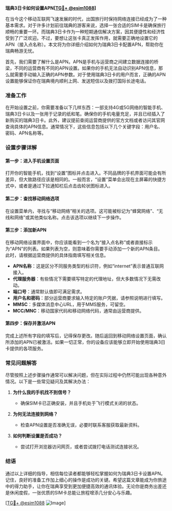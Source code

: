**瑞典3日卡如何设置APN[[TG💪+ @esim1088](https://t.me/s/esim1088)]**

在当今这个移动互联网飞速发展的时代，出国旅行时保持网络连接已经成为了一种基本需求。对于许多计划前往瑞典的游客来说，选择一张合适的SIM卡是确保旅行顺畅的重要一环。而瑞典3日卡作为一种短期通信解决方案，因其便捷性和经济性受到了广泛欢迎。不过，要想让这张卡真正发挥作用，就需要正确地设置它的APN（接入点名称）。本文将为你详细介绍如何为瑞典3日卡配置APN，帮助你在瑞典畅游无忧。

首先，我们需要了解什么是APN。APN是手机与运营商之间建立数据连接的桥梁，不同的运营商有不同的APN设置。如果你的手机无法自动识别APN信息，那么就需要手动输入正确的APN参数。对于使用瑞典3日卡的用户而言，正确的APN设置能够保证你在瑞典境内顺利上网、发送短信以及拨打国际长途电话。

### 准备工作

在开始设置之前，你需要准备以下几样东西：一部支持4G或5G网络的智能手机、瑞典3日卡以及一张用于记录的纸和笔。确保你的手机电量充足，并且已经插入了新购买的瑞典3日卡。此外，建议提前查阅运营商提供的官方文档或者访问其官网查询具体的APN信息。通常情况下，这些信息包括以下几个关键字段：用户名、密码、APN名称等。

### 设置步骤详解

#### 第一步：进入手机设置页面

打开你的智能手机，找到“设置”图标并点击进入。不同品牌的手机界面可能会有所差异，但大致路径应该是相同的。一般而言，“设置”菜单会出现在主屏幕的快捷方式中，或者是通过下拉通知栏后点击齿轮状图标进入。

#### 第二步：查找移动网络选项

在设置菜单内，寻找与“移动网络”相关的选项。这可能被标记为“蜂窝网络”、“无线和网络”或其他类似名称。点击该选项以继续下一步操作。

#### 第三步：添加新APN

在移动网络设置界面中，你应该能看到一个名为“接入点名称”或者直接标示为“APN”的列表。如果列表为空，则意味着你需要手动添加一个新的APN条目。此时，请根据运营商提供的具体指南填写相关信息。

- **APN名称**：这是区分不同服务类型的标识符，例如“internet”表示普通互联网接入。
- **代理服务器**：有些情况下需要填写特定的代理地址，但大多数情况下无需改动。
- **端口号**：通常默认值即可满足需求。
- **用户名和密码**：部分运营商要求输入特定的账户凭据，请参照说明进行填写。
- **MMSC**：多媒体消息中心URL，用于MMS服务，可留空。
- **MCC/MNC**：移动国家代码和移动网络代码，通常由运营商提供。

#### 第四步：保存并激活APN

完成上述所有字段的填写后，记得保存更改。随后返回到移动网络设置页面，确认所添加的APN已被激活。如果一切正常，你的设备应该能够立即开始使用瑞典3日卡提供的各项服务。

### 常见问题解答

尽管按照上述步骤操作通常可以解决问题，但在实际过程中仍然可能出现各种意外情况。以下是一些常见疑问及其解决办法：

1. **为什么我的手机找不到信号？**
   - 确保SIM卡已正确安装，并且手机处于飞行模式关闭的状态。
   
2. **为何无法连接到网络？**
   - 检查APN设置是否准确无误，必要时联系客服获取最新资料。

3. **如何判断设置是否成功？**
   - 尝试打开浏览器访问网页，或者尝试拨打电话测试连接状况。

### 结语

通过以上详细的指导，相信每位读者都能够轻松掌握如何为瑞典3日卡设置APN。记住，良好的准备工作加上细心的操作是成功的关键。希望这篇文章能成为你旅途中的得力助手，让你在瑞典享受到更加便捷高效的通讯体验。无论你是商务出差还是休闲度假，一张优质的SIM卡总能让旅程增添几分安心与乐趣。

[[TG💪+ @esim1088](https://t.me/s/esim1088) ![Image](https://i.postimg.cc/4NQfJmqS/Snipaste-2025-05-13-00-14-12.png)]